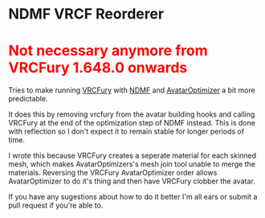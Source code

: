 # NDMF VRCF Reorderer
# <span style="color:red">Not necessary anymore from VRCFury 1.648.0 onwards</span>

Tries to make running [VRCFury](https://vrcfury.com/) with [NDMF](https://github.com/bdunderscore/ndmf.git) and [AvatarOptimizer](https://github.com/anatawa12/AvatarOptimizer.git) a bit more predictable.

It does this by removing vrcfury from the avatar building hooks and calling VRCFury at the end of the optimization step of NDMF instead.
This is done with reflection so I don't expect it to remain stable for longer periods of time.


I wrote this because VRCFury creates a seperate material for each skinned mesh, which makes AvatarOptimizers's mesh join tool unable to merge the materials. Reversing the VRCFury AvatarOptimizer order allows AvatarOptimizer to do it's thing and then have VRCFury clobber the avatar.

If you have any sugestions about how to do it better I'm all ears or submit a pull request if you're able to.

